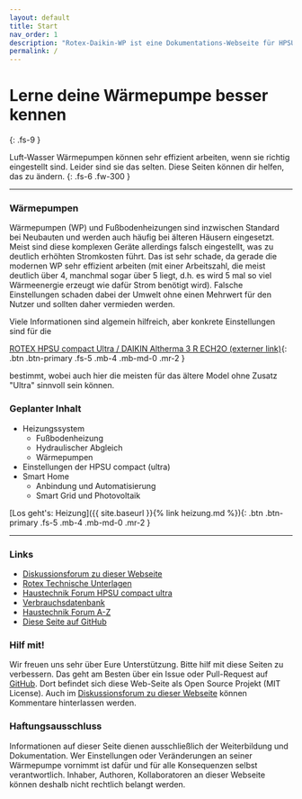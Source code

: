 ```yaml
---
layout: default
title: Start
nav_order: 1
description: "Rotex-Daikin-WP ist eine Dokumentations-Webseite für HPSU Compact Ultra Wärmepumpen Optimierung"
permalink: /
---
```


# Lerne deine Wärmepumpe besser kennen
{: .fs-9 }

Luft-Wasser Wärmepumpen können sehr effizient arbeiten, wenn sie richtig eingestellt sind.
Leider sind sie das selten. Diese Seiten können dir helfen, das zu ändern.
{: .fs-6 .fw-300 }
 
---


### Wärmepumpen

Wärmepumpen (WP) und Fußbodenheizungen sind inzwischen Standard bei Neubauten und werden
auch häufig bei älteren Häusern eingesetzt. Meist sind diese komplexen Geräte allerdings
falsch eingestellt, was zu deutlich erhöhten Stromkosten führt. Das ist sehr schade, da
gerade die modernen WP sehr effizient arbeiten (mit einer Arbeitszahl, die meist deutlich
über 4, manchmal sogar über 5 liegt, d.h. es wird 5 mal so viel Wärmeenergie erzeugt wie
dafür Strom benötigt wird). Falsche Einstellungen schaden dabei der Umwelt ohne einen
Mehrwert für den Nutzer und sollten daher vermieden werden. 

Viele Informationen sind algemein hilfreich, aber konkrete Einstellungen sind für die 

[ROTEX HPSU compact Ultra / DAIKIN Altherma 3 R ECH2O (externer link)](https://fachportal.rotex-heating.com/technische-unterlagen/archiv/rotex-hpsu-compact-ultra.html){: .btn .btn-primary .fs-5 .mb-4 .mb-md-0 .mr-2 }

bestimmt, wobei auch hier die meisten für das ältere Model ohne Zusatz "Ultra" sinnvoll sein können. 

### Geplanter Inhalt

- Heizungssystem
  - Fußbodenheizung
  - Hydraulischer Abgleich
  - Wärmepumpen
- Einstellungen der HPSU compact (ultra)
- Smart Home
  - Anbindung und Automatisierung
  - Smart Grid und Photovoltaik


[Los geht's: Heizung]({{ site.baseurl }}{% link heizung.md %}){: .btn .btn-primary .fs-5 .mb-4 .mb-md-0 .mr-2 }

---

### Links

- [Diskussionsforum zu dieser Webseite](https://www.haustechnikdialog.de/Forum/p/3272084)
- [Rotex Technische Unterlagen](https://fachportal.rotex-heating.com/technische-unterlagen/archiv/rotex-hpsu-compact-ultra.html)
- [Haustechnik Forum HPSU compact ultra](https://www.haustechnikdialog.de/Forum/t/226662/ROTEX-HPSU-compact-Ultra-ab-2018-Erfahrungen-Optimierung)
- [Verbrauchsdatenbank](https://www.waermepumpen-verbrauchsdatenbank.de)
- [Haustechnik Forum A-Z](https://www.haustechnikdialog.de/SHKwissen/A-Z/A)
- [Diese Seite auf GitHub](https://github.com/m-reuter/Rotex-Daikin-WP)

### Hilf mit!

Wir freuen uns sehr über Eure Unterstützung. Bitte hilf mit diese Seiten zu verbessern. 
Das geht am Besten über ein Issue oder Pull-Request auf [GitHub](https://github.com/m-reuter/Rotex-Daikin-WP).
Dort befindet sich diese Web-Seite als Open Source Projekt (MIT License). Auch im 
[Diskussionsforum zu dieser Webseite](https://www.haustechnikdialog.de/Forum/p/3272084)
können Kommentare hinterlassen werden. 

### Haftungsausschluss

Informationen auf dieser Seite dienen ausschließlich der Weiterbildung und Dokumentation. Wer Einstellungen oder Veränderungen an seiner Wärmepumpe vornimmt ist dafür und für alle Konsequenzen selbst verantwortlich. Inhaber, Authoren, Kollaboratoren an dieser Webseite können deshalb nicht rechtlich belangt werden. 

